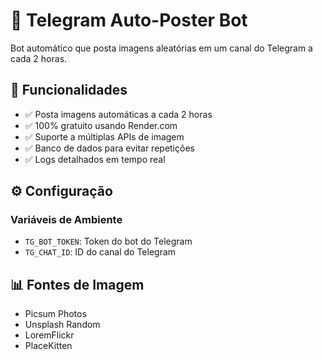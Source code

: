 # 🤖 Telegram Auto-Poster Bot

Bot automático que posta imagens aleatórias em um canal do Telegram a cada 2 horas.

## 🚀 Funcionalidades

- ✅ Posta imagens automáticas a cada 2 horas
- ✅ 100% gratuito usando Render.com
- ✅ Suporte a múltiplas APIs de imagem
- ✅ Banco de dados para evitar repetições
- ✅ Logs detalhados em tempo real

## ⚙️ Configuração

### Variáveis de Ambiente
- `TG_BOT_TOKEN`: Token do bot do Telegram
- `TG_CHAT_ID`: ID do canal do Telegram

## 📊 Fontes de Imagem

- Picsum Photos
- Unsplash Random  
- LoremFlickr
- PlaceKitten